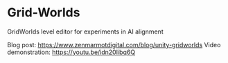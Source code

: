 # Grid-Worlds
 GridWorlds level editor for experiments in AI alignment

Blog post: https://www.zenmarmotdigital.com/blog/unity-gridworlds
Video demonstration: https://youtu.be/idn20Iibq6Q
